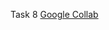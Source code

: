 Task 8 [Google Collab](https://drive.google.com/file/d/1PHP4VGhU29UmD48nDdPN1u0rxtUR9iDx/view?usp=sharing)
